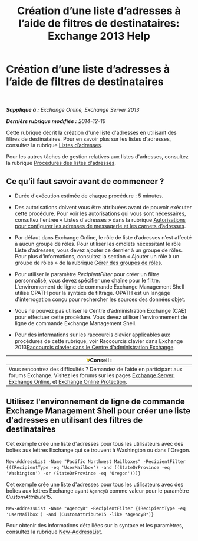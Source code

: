 ﻿---
title: 'Création d’une liste d’adresses à l’aide de filtres de destinataires: Exchange 2013 Help'
TOCTitle: Création d’une liste d’adresses à l’aide de filtres de destinataires
ms:assetid: 8eabea64-97c6-40af-b61c-9b6a125cbdf1
ms:mtpsurl: https://technet.microsoft.com/fr-fr/library/Bb123718(v=EXCHG.150)
ms:contentKeyID: 50478685
ms.date: 05/23/2018
mtps_version: v=EXCHG.150
ms.translationtype: MT
---

# Création d’une liste d’adresses à l’aide de filtres de destinataires

 

_**Sapplique à :** Exchange Online, Exchange Server 2013_

_**Dernière rubrique modifiée :** 2014-12-16_

Cette rubrique décrit la création d'une liste d'adresses en utilisant des filtres de destinataires. Pour en savoir plus sur les listes d'adresses, consultez la rubrique [Listes d’adresses](address-lists-exchange-2013-help.md).

Pour les autres tâches de gestion relatives aux listes d'adresses, consultez la rubrique [Procédures des listes d'adresses](address-list-procedures-exchange-2013-help.md).

## Ce qu’il faut savoir avant de commencer ?

  - Durée d'exécution estimée de chaque procédure : 5 minutes.

  - Des autorisations doivent vous être attribuées avant de pouvoir exécuter cette procédure. Pour voir les autorisations qui vous sont nécessaires, consultez l'entrée « Listes d'adresses » dans la rubrique [Autorisations pour configurer les adresses de messagerie et les carnets d’adresses](email-address-and-address-book-permissions-exchange-2013-help.md).

  - Par défaut dans Exchange Online, le rôle de liste d’adresses n’est affecté à aucun groupe de rôles. Pour utiliser les cmdlets nécessitant le rôle Liste d’adresses, vous devez ajouter ce dernier à un groupe de rôles. Pour plus d’informations, consultez la section « Ajouter un rôle à un groupe de rôles » de la rubrique [Gérer des groupes de rôles](manage-role-groups-exchange-2013-help.md).

  - Pour utiliser le paramètre *RecipientFilter* pour créer un filtre personnalisé, vous devez spécifier une chaîne pour le filtre. L'environnement de ligne de commande Exchange Management Shell utilise OPATH pour la syntaxe de filtrage. OPATH est un langage d'interrogation conçu pour rechercher les sources des données objet.

  - Vous ne pouvez pas utiliser le Centre d’administration Exchange (CAE) pour effectuer cette procédure. Vous devez utiliser l'environnement de ligne de commande Exchange Management Shell.

  - Pour des informations sur les raccourcis clavier applicables aux procédures de cette rubrique, voir Raccourcis clavier dans Exchange 2013[Raccourcis clavier dans le Centre d’administration Exchange](keyboard-shortcuts-in-the-exchange-admin-center-exchange-online-protection-help.md).

<table>
<thead>
<tr class="header">
<th><img src="images/Bb125224.tip(EXCHG.150).gif" title="Conseil" alt="Conseil" />Conseil :</th>
</tr>
</thead>
<tbody>
<tr class="odd">
<td>Vous rencontrez des difficultés ? Demandez de l’aide en participant aux forums Exchange. Visitez les forums sur les pages <a href="https://go.microsoft.com/fwlink/p/?linkid=60612">Exchange Server</a>, <a href="https://go.microsoft.com/fwlink/p/?linkid=267542">Exchange Online</a>, et <a href="https://go.microsoft.com/fwlink/p/?linkid=285351">Exchange Online Protection</a>.</td>
</tr>
</tbody>
</table>


## Utilisez l'environnement de ligne de commande Exchange Management Shell pour créer une liste d'adresses en utilisant des filtres de destinataires

Cet exemple crée une liste d'adresses pour tous les utilisateurs avec des boîtes aux lettres Exchange qui se trouvent à Washington ou dans l'Oregon.

    New-AddressList -Name "Pacific Northwest Mailboxes" -RecipientFilter {((RecipientType -eq 'UserMailbox') -and ((StateOrProvince -eq 'Washington') -or (StateOrProvince -eq 'Oregon')))}

Cet exemple crée une liste d'adresses pour tous les utilisateurs avec des boîtes aux lettres Exchange ayant `AgencyB` comme valeur pour le paramètre *CustomAttribute15*.

    New-AddressList -Name "AgencyB" -RecipientFilter {(RecipientType -eq 'UserMailbox') -and (CustomAttribute15 -like *AgencyB*)}

Pour obtenir des informations détaillées sur la syntaxe et les paramètres, consultez la rubrique [New-AddressList](https://technet.microsoft.com/fr-fr/library/aa996912\(v=exchg.150\)).

